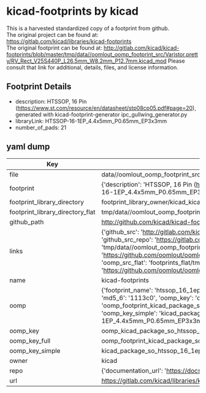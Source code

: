 # kicad-footprints by kicad  
This is a harvested standardized copy of a footprint from github.  
The original project can be found at:  
https://gitlab.com/kicad/libraries/kicad-footprints  
The original footprint can be found at:
http://gitlab.com/kicad/kicad-footprints/blob/master/tmp/data//oomlout_oomp_footprint_src/Varistor.pretty/RV_Rect_V25S440P_L26.5mm_W8.2mm_P12.7mm.kicad_mod
Please consult that link for additional, details, files, and license information.  
## Footprint Details
* description: HTSSOP, 16 Pin (https://www.st.com/resource/en/datasheet/stp08cp05.pdf#page=20), generated with kicad-footprint-generator ipc_gullwing_generator.py  
* libraryLink: HTSSOP-16-1EP_4.4x5mm_P0.65mm_EP3x3mm  
* number_of_pads: 21  
## yaml dump  
| Key | Value |  
| --- | --- |  
| file | data//oomlout_oomp_footprint_src/kicad-footprints/Package_SO.pretty/HTSSOP-16-1EP_4.4x5mm_P0.65mm_EP3x3mm.kicad_mod |  
| footprint | {'description': 'HTSSOP, 16 Pin (https://www.st.com/resource/en/datasheet/stp08cp05.pdf#page=20), generated with kicad-footprint-generator ipc_gullwing_generator.py', 'libraryLink': 'HTSSOP-16-1EP_4.4x5mm_P0.65mm_EP3x3mm', 'number_of_pads': 21} |  
| footprint_library_directory | footprint_library_owner/kicad_kicad-footprints/ |  
| footprint_library_directory_flat | tmp/data//oomlout_oomp_footprint_src/footprints_flat/kicad_package_so_htssop_16_1ep_4_4x5mm_p0_65mm_ep3x3mm/working |  
| github_path | http://github.com/kicad/kicad-footprints/blob/master/tmp/data//oomlout_oomp_footprint_src/Package_SO.pretty/HTSSOP-16-1EP_4.4x5mm_P0.65mm_EP3x3mm.kicad_mod |  
| links | {'github_src': 'http://gitlab.com/kicad/kicad-footprints/blob/master/tmp/data//oomlout_oomp_footprint_src/Varistor.pretty/RV_Rect_V25S440P_L26.5mm_W8.2mm_P12.7mm.kicad_mod', 'github_src_repo': 'https://gitlab.com/kicad/libraries/kicad-footprints', 'oomp_bot': 'tmp/data//oomlout_oomp_footprint_src/footprints/kicad_package_so_htssop_16_1ep_4_4x5mm_p0_65mm_ep3x3mm/working', 'oomp_bot_github': 'https://github.com/oomlout/oomlout_oomp_footprint_bot/tree/main/tmp/data//oomlout_oomp_footprint_src/footprints/kicad_package_so_htssop_16_1ep_4_4x5mm_p0_65mm_ep3x3mm/working', 'oomp_src_flat': 'footprints_flat/tmp/data//oomlout_oomp_footprint_src/footprints_flat/kicad_package_so_htssop_16_1ep_4_4x5mm_p0_65mm_ep3x3mm/working', 'oomp_src_flat_github': 'https://github.com/oomlout/oomlout_oomp_footprint_src/tree/main/tmp/data//oomlout_oomp_footprint_src/footprints_flat/kicad_package_so_htssop_16_1ep_4_4x5mm_p0_65mm_ep3x3mm/working'} |  
| name | kicad-footprints |  
| oomp | {'footprint_name': 'htssop_16_1ep_4_4x5mm_p0_65mm_ep3x3mm', 'library_name': 'package_so', 'md5': '1113c055482cd505691874d3a75ef9ac', 'md5_10': '1113c05548', 'md5_5': '1113c', 'md5_6': '1113c0', 'oomp_key': 'oomp_kicad_package_so_htssop_16_1ep_4_4x5mm_p0_65mm_ep3x3mm', 'oomp_key_extra': 'oomp_footprint_kicad_package_so_htssop_16_1ep_4_4x5mm_p0_65mm_ep3x3mm', 'oomp_key_full': 'oomp_footprint_kicad_package_so_htssop_16_1ep_4_4x5mm_p0_65mm_ep3x3mm_1113c0', 'oomp_key_simple': 'kicad_package_so_htssop_16_1ep_4_4x5mm_p0_65mm_ep3x3mm', 'original_filename': 'data//oomlout_oomp_footprint_src/kicad-footprints/Package_SO.pretty/HTSSOP-16-1EP_4.4x5mm_P0.65mm_EP3x3mm.kicad_mod', 'owner_name': 'kicad'} |  
| oomp_key | oomp_kicad_package_so_htssop_16_1ep_4_4x5mm_p0_65mm_ep3x3mm |  
| oomp_key_full | oomp_footprint_kicad_package_so_htssop_16_1ep_4_4x5mm_p0_65mm_ep3x3mm |  
| oomp_key_simple | kicad_package_so_htssop_16_1ep_4_4x5mm_p0_65mm_ep3x3mm |  
| owner | kicad |  
| repo | {'documentation_url': 'https://docs.github.com/rest/repos/repos#get-a-repository', 'message': 'Not Found'} |  
| url | https://gitlab.com/kicad/libraries/kicad-footprints |  

